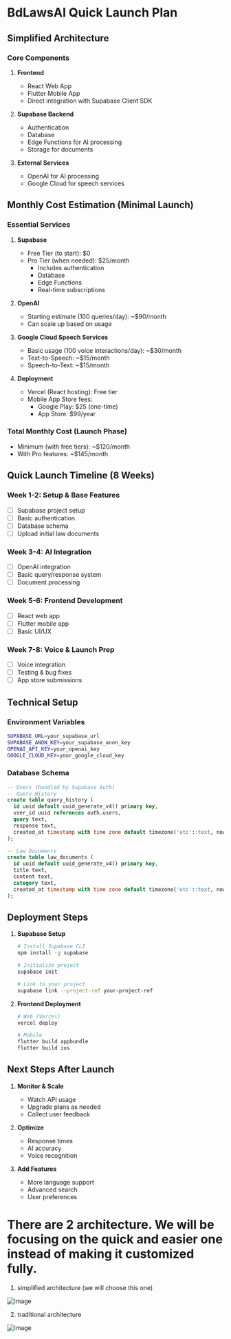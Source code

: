 # BdLawsAI Quick Launch Plan

## Simplified Architecture

### Core Components
1. **Frontend**
   - React Web App
   - Flutter Mobile App
   - Direct integration with Supabase Client SDK

2. **Supabase Backend**
   - Authentication
   - Database
   - Edge Functions for AI processing
   - Storage for documents

3. **External Services**
   - OpenAI for AI processing
   - Google Cloud for speech services

## Monthly Cost Estimation (Minimal Launch)

### Essential Services
1. **Supabase**
   - Free Tier (to start): $0
   - Pro Tier (when needed): $25/month
     - Includes authentication
     - Database
     - Edge Functions
     - Real-time subscriptions

2. **OpenAI**
   - Starting estimate (100 queries/day): ~$90/month
   - Can scale up based on usage

3. **Google Cloud Speech Services**
   - Basic usage (100 voice interactions/day): ~$30/month
   - Text-to-Speech: ~$15/month
   - Speech-to-Text: ~$15/month

4. **Deployment**
   - Vercel (React hosting): Free tier
   - Mobile App Store fees:
     - Google Play: $25 (one-time)
     - App Store: $99/year

### Total Monthly Cost (Launch Phase)
- Minimum (with free tiers): ~$120/month
- With Pro features: ~$145/month

## Quick Launch Timeline (8 Weeks)

### Week 1-2: Setup & Base Features
- [ ] Supabase project setup
- [ ] Basic authentication
- [ ] Database schema
- [ ] Upload initial law documents

### Week 3-4: AI Integration
- [ ] OpenAI integration
- [ ] Basic query/response system
- [ ] Document processing

### Week 5-6: Frontend Development
- [ ] React web app
- [ ] Flutter mobile app
- [ ] Basic UI/UX

### Week 7-8: Voice & Launch Prep
- [ ] Voice integration
- [ ] Testing & bug fixes
- [ ] App store submissions

## Technical Setup

### Environment Variables
```bash
SUPABASE_URL=your_supabase_url
SUPABASE_ANON_KEY=your_supabase_anon_key
OPENAI_API_KEY=your_openai_key
GOOGLE_CLOUD_KEY=your_google_cloud_key
```

### Database Schema
```sql
-- Users (handled by Supabase Auth)
-- Query History
create table query_history (
  id uuid default uuid_generate_v4() primary key,
  user_id uuid references auth.users,
  query text,
  response text,
  created_at timestamp with time zone default timezone('utc'::text, now())
);

-- Law Documents
create table law_documents (
  id uuid default uuid_generate_v4() primary key,
  title text,
  content text,
  category text,
  created_at timestamp with time zone default timezone('utc'::text, now())
);
```

## Deployment Steps

1. **Supabase Setup**
   ```bash
   # Install Supabase CLI
   npm install -g supabase
   
   # Initialize project
   supabase init
   
   # Link to your project
   supabase link --project-ref your-project-ref
   ```

2. **Frontend Deployment**
   ```bash
   # Web (Vercel)
   vercel deploy

   # Mobile
   flutter build appbundle
   flutter build ios
   ```

## Next Steps After Launch

1. **Monitor & Scale**
   - Watch API usage
   - Upgrade plans as needed
   - Collect user feedback

2. **Optimize**
   - Response times
   - AI accuracy
   - Voice recognition

3. **Add Features**
   - More language support
   - Advanced search
   - User preferences
  


# There are 2 architecture. We will be focusing on the quick and easier one instead of making it customized fully.

1. simplified architecture (we will choose this one)
   
![image](https://github.com/user-attachments/assets/4bd8a17f-b96e-4cfe-b47f-dcf12f179d34)


2. traditional architecture

![image](https://github.com/user-attachments/assets/3bfc8c4d-1327-4663-8690-2a87cc1fd552)





